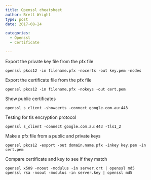 ```yaml
---
title: Openssl cheatsheet
author: Brett Wright
type: post
date: 2017-08-24

categories:
  - Openssl
  - Certificate

---
```


Export the private key file from the pfx file
```
openssl pkcs12 -in filename.pfx -nocerts -out key.pem -nodes
```

Export the certificate file from the pfx file
```
openssl pkcs12 -in filename.pfx -nokeys -out cert.pem
```

Show public certificates
```
openssl s_client -showcerts -connect google.com.au:443
```

Testing for tls encryption protocol
```
openssl s_client -connect google.com.au:443 -tls1_2
```

Make a pfx file from a public and private keys
```
openssl pkcs12 -export -out domain.name.pfx -inkey key.pem -in cert.pem
```

Compare certificate and key to see if they match
```
openssl x509 -noout -modulus -in server.crt | openssl md5
openssl rsa -noout -modulus -in server.key | openssl md5
```